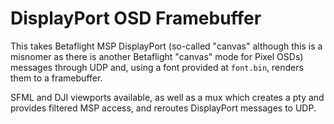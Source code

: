 # DisplayPort OSD Framebuffer

This takes Betaflight MSP DisplayPort (so-called "canvas" although this is a misnomer as there is another Betaflight "canvas" mode for Pixel OSDs) messages through UDP and, using a font provided at `font.bin`, renders them to a framebuffer.

SFML and DJI viewports available, as well as a mux which creates a pty and provides filtered MSP access, and reroutes DisplayPort messages to UDP.
